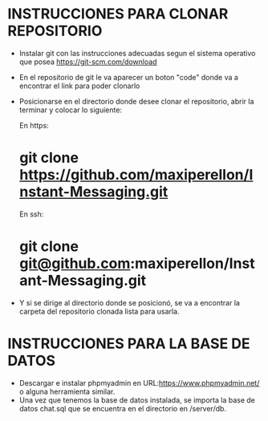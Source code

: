 # INSTRUCCIONES PARA CLONAR REPOSITORIO

- Instalar git con las instrucciones adecuadas segun el sistema operativo que posea https://git-scm.com/download

- En el repositorio de git le va aparecer un boton "code" donde va a encontrar el link para poder clonarlo

- Posicionarse en el directorio donde desee clonar el repositorio, abrir la terminar y colocar lo siguiente:

	En https:
	# git clone https://github.com/maxiperellon/Instant-Messaging.git

	En ssh:
	# git clone git@github.com:maxiperellon/Instant-Messaging.git

- Y si se dirige al directorio donde se posicionó, se va a encontrar la carpeta del repositorio clonada lista para usarla.

# INSTRUCCIONES PARA LA BASE DE DATOS

- Descargar e instalar phpmyadmin en URL:https://www.phpmyadmin.net/ o alguna herramienta similar.
- Una vez que tenemos la base de datos instalada, se importa la base de datos chat.sql que se encuentra en el directorio en /server/db.

